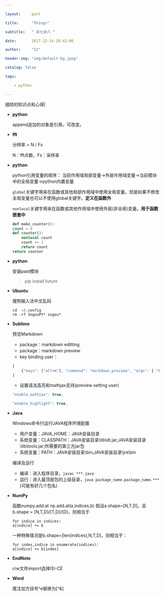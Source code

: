 ```yaml
---

layout:     post

title:      "Things"

subtitle:   " 杂七杂八 "

date:       2017-12-14 20:42:00

author:     "Zz"

header-img: "img/default-bg.jpeg"

catalog: false

tags:

    - python

---
```


细琐的知识点和心得|

* **python**

    append追加的对象是引用，可改变。

* **fft**

	分辨率 = N / Fs
	
	N：fft点数，Fs：采样率

* **python**

	python引用变量的顺序： 当前作用域局部变量->外层作用域变量->当前模块中的全局变量->python内置变量

	`global`关键字用来在函数或其他局部作用域中使用全局变量。但是如果不修改全局变量也可以不使用global关键字。**定义在函数外**

	`nonlocal`关键字用来在函数或其他作用域中使用外层(非全局)变量。**用于函数嵌套中**


    ``` python
    def make_counter():
    count = 0
    def counter():
        nonlocal count
        count += 1
        return count
    return counter
    ```

* **python**

	安装past模块
	>pip install future
	
* **Ubuntu**
	
	搜狗输入法中文乱码
	``` 
	cd  ~/.config
	rm -rf SogouPY* sogou*
	```

* **Sublime**

    预览Markdown

    - package：markdown editting
    - package：markdown preview
    - key binding user：
  
    ``` javascript
    [
        {"keys": ["alt+m"], "command": "markdown_preview", "args": { "target": "browser"}}
    ]
    ```

    - 设置语法高亮和mathjax支持(preview setting user)
  
    ``` javascript
    "enable_mathjax": true,

    "enable_highlight": true,
    ```

* **Java**

    Windows命令行运行JAVA程序环境配置

    - 用户变量：JAVA_HOME：JAVA安装目录
    - 系统变量：CLASSPATH：JAVA安装目录\lib\dt.jar;JAVA安装目录\lib\tools.jar;所需要的第三方jar包
    - 系统变量：PATH：JAVA安装目录\bin;JAVA安装目录\jre\bin

    编译及运行

    - 编译：进入程序目录，`javac ***.java`
    - 运行：进入最顶层包的上级目录，`java package_name.package_name.***` (可能有好几个包名)

* **NumPy**

    函数numpy.add.at
    np.add.at(a,indices,b) 
    假设a.shape=[N,T,D]，且b.shape = [N,T,D]/[T,D]/[D]，则相当于
    ```
    for indice in indices:
    a[indice] += b
    ```

    一种特殊情况是b.shape=[len(indices),N,T,D]，则相当于：
    ```
    for index,indice in enumerate(indices):
    a[indice] += b[index]
    ```

* **EndNote**

    ciw文件import选择ISI-CE

* **Word**

    尾注加方括号^e替换为[^&]
